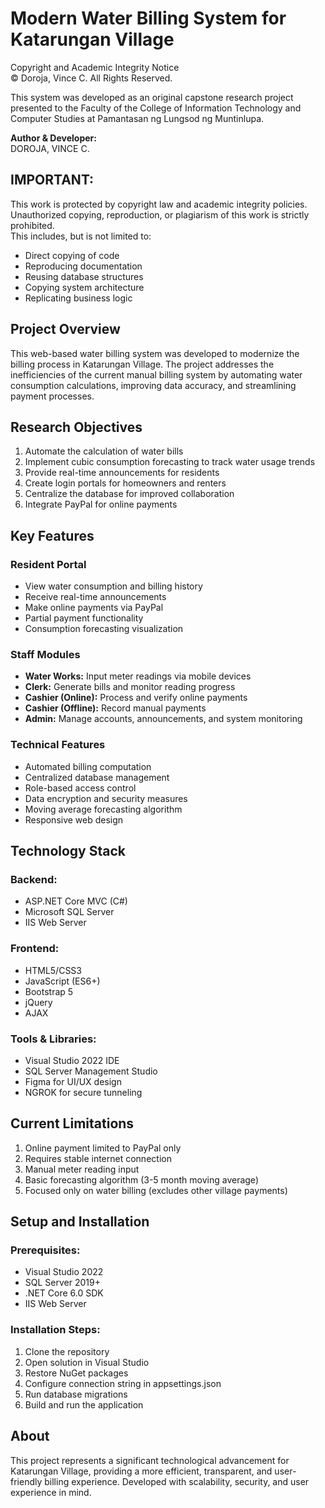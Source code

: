 # Modern Water Billing System for Katarungan Village  
Copyright and Academic Integrity Notice  
© Doroja, Vince C. All Rights Reserved.

This system was developed as an original capstone research project presented to the Faculty of the College of Information Technology and Computer Studies at Pamantasan ng Lungsod ng Muntinlupa.

**Author & Developer:**    
DOROJA, VINCE C.  

## IMPORTANT:  
This work is protected by copyright law and academic integrity policies.  
Unauthorized copying, reproduction, or plagiarism of this work is strictly prohibited.  
This includes, but is not limited to:  
- Direct copying of code  
- Reproducing documentation  
- Reusing database structures  
- Copying system architecture  
- Replicating business logic  

## Project Overview
This web-based water billing system was developed to modernize the billing process in Katarungan Village. The project addresses the inefficiencies of the current manual billing system by automating water consumption calculations, improving data accuracy, and streamlining payment processes.

## Research Objectives
1. Automate the calculation of water bills
2. Implement cubic consumption forecasting to track water usage trends
3. Provide real-time announcements for residents
4. Create login portals for homeowners and renters
5. Centralize the database for improved collaboration
6. Integrate PayPal for online payments

## Key Features
### Resident Portal
- View water consumption and billing history
- Receive real-time announcements
- Make online payments via PayPal
- Partial payment functionality
- Consumption forecasting visualization

### Staff Modules
- **Water Works:** Input meter readings via mobile devices
- **Clerk:** Generate bills and monitor reading progress
- **Cashier (Online):** Process and verify online payments
- **Cashier (Offline):** Record manual payments
- **Admin:** Manage accounts, announcements, and system monitoring

### Technical Features
- Automated billing computation
- Centralized database management
- Role-based access control
- Data encryption and security measures
- Moving average forecasting algorithm
- Responsive web design

## Technology Stack
### Backend:
- ASP.NET Core MVC (C#)
- Microsoft SQL Server
- IIS Web Server

### Frontend:
- HTML5/CSS3
- JavaScript (ES6+)
- Bootstrap 5
- jQuery
- AJAX

### Tools & Libraries:
- Visual Studio 2022 IDE
- SQL Server Management Studio
- Figma for UI/UX design
- NGROK for secure tunneling

## Current Limitations
1. Online payment limited to PayPal only
2. Requires stable internet connection
3. Manual meter reading input
4. Basic forecasting algorithm (3-5 month moving average)
5. Focused only on water billing (excludes other village payments)

## Setup and Installation
### Prerequisites:
- Visual Studio 2022
- SQL Server 2019+
- .NET Core 6.0 SDK
- IIS Web Server

### Installation Steps:
1. Clone the repository
2. Open solution in Visual Studio
3. Restore NuGet packages
4. Configure connection string in appsettings.json
5. Run database migrations
6. Build and run the application

## About
This project represents a significant technological advancement for Katarungan Village, providing a more efficient, transparent, and user-friendly billing experience. Developed with scalability, security, and user experience in mind.
